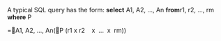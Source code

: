   

A typical SQL query has the form:
**select** A1, A2, ..., An
**from**r1, r2, ..., rm
**where** P

=A1, A2, ..., An(P (r1 x r2    x  ...  x  rm))